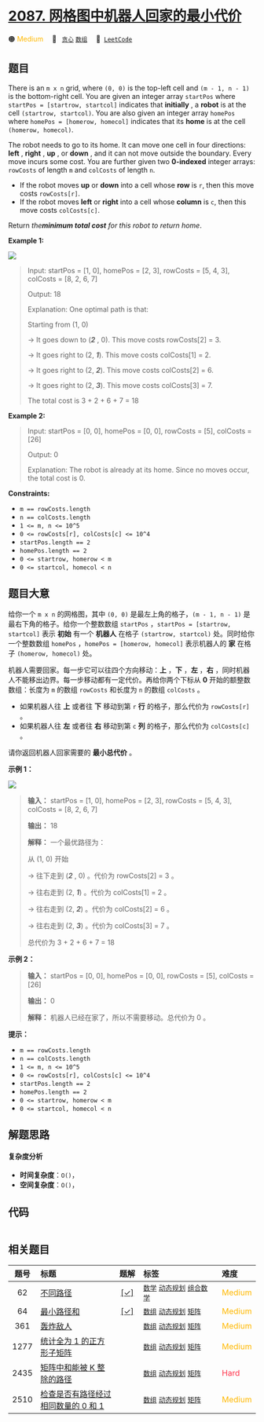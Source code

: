 # [2087. 网格图中机器人回家的最小代价](https://leetcode.com/problems/minimum-cost-homecoming-of-a-robot-in-a-grid)

🟠 <font color=#ffb800>Medium</font>&emsp; 🔖&ensp; [`贪心`](/leetcode/outline/tag/greedy.md) [`数组`](/leetcode/outline/tag/array.md)&emsp; 🔗&ensp;[`LeetCode`](https://leetcode.com/problems/minimum-cost-homecoming-of-a-robot-in-a-grid)

## 题目

There is an `m x n` grid, where `(0, 0)` is the top-left cell and `(m - 1, n -
1)` is the bottom-right cell. You are given an integer array `startPos` where
`startPos = [startrow, startcol]` indicates that **initially** , a **robot**
is at the cell `(startrow, startcol)`. You are also given an integer array
`homePos` where `homePos = [homerow, homecol]` indicates that its **home** is
at the cell `(homerow, homecol)`.

The robot needs to go to its home. It can move one cell in four directions:
**left** , **right** , **up** , or **down** , and it can not move outside the
boundary. Every move incurs some cost. You are further given two **0-indexed**
integer arrays: `rowCosts` of length `m` and `colCosts` of length `n`.

  * If the robot moves **up** or **down** into a cell whose **row** is `r`, then this move costs `rowCosts[r]`.
  * If the robot moves **left** or **right** into a cell whose **column** is `c`, then this move costs `colCosts[c]`.

Return _the**minimum total cost** for this robot to return home_.



**Example 1:**

![](https://assets.leetcode.com/uploads/2021/10/11/eg-1.png)

> Input: startPos = [1, 0], homePos = [2, 3], rowCosts = [5, 4, 3], colCosts = [8, 2, 6, 7]
> 
> Output: 18
> 
> Explanation: One optimal path is that:
> 
> Starting from (1, 0)
> 
> -> It goes down to (_**2**_ , 0). This move costs rowCosts[2] = 3.
> 
> -> It goes right to (2, _**1**_). This move costs colCosts[1] = 2.
> 
> -> It goes right to (2, _**2**_). This move costs colCosts[2] = 6.
> 
> -> It goes right to (2, _**3**_). This move costs colCosts[3] = 7.
> 
> The total cost is 3 + 2 + 6 + 7 = 18

**Example 2:**

> Input: startPos = [0, 0], homePos = [0, 0], rowCosts = [5], colCosts = [26]
> 
> Output: 0
> 
> Explanation: The robot is already at its home. Since no moves occur, the total cost is 0.

**Constraints:**

  * `m == rowCosts.length`
  * `n == colCosts.length`
  * `1 <= m, n <= 10^5`
  * `0 <= rowCosts[r], colCosts[c] <= 10^4`
  * `startPos.length == 2`
  * `homePos.length == 2`
  * `0 <= startrow, homerow < m`
  * `0 <= startcol, homecol < n`


## 题目大意

给你一个 `m x n` 的网格图，其中 `(0, 0)` 是最左上角的格子，`(m - 1, n - 1)` 是最右下角的格子。给你一个整数数组
`startPos` ，`startPos = [startrow, startcol]` 表示 **初始**  有一个 **机器人**  在格子
`(startrow, startcol)` 处。同时给你一个整数数组 `homePos` ，`homePos = [homerow, homecol]`
表示机器人的 **家**  在格子 `(homerow, homecol)` 处。

机器人需要回家。每一步它可以往四个方向移动：**上** ，**下** ，**左** ，**右**
，同时机器人不能移出边界。每一步移动都有一定代价。再给你两个下标从 **0**  开始的额整数数组：长度为 `m` 的数组 `rowCosts`  和长度为
`n` 的数组 `colCosts` 。

  * 如果机器人往 **上**  或者往 **下**  移动到第 `r` **行**  的格子，那么代价为 `rowCosts[r]` 。
  * 如果机器人往 **左**  或者往 **右**  移动到第 `c` **列** 的格子，那么代价为 `colCosts[c]` 。

请你返回机器人回家需要的 **最小总代价**  。



**示例 1：**

![](https://assets.leetcode.com/uploads/2021/10/11/eg-1.png)

> 
> 
> 
> 
> 
> **输入：** startPos = [1, 0], homePos = [2, 3], rowCosts = [5, 4, 3], colCosts = [8, 2, 6, 7]
> 
> **输出：** 18
> 
> **解释：** 一个最优路径为：
> 
> 从 (1, 0) 开始
> 
> -> 往下走到 (_**2**_ , 0) 。代价为 rowCosts[2] = 3 。
> 
> -> 往右走到 (2, _**1**_) 。代价为 colCosts[1] = 2 。
> 
> -> 往右走到 (2, _**2**_) 。代价为 colCosts[2] = 6 。
> 
> -> 往右走到 (2, _**3**_) 。代价为 colCosts[3] = 7 。
> 
> 总代价为 3 + 2 + 6 + 7 = 18

**示例 2：**

> 
> 
> 
> 
> 
> **输入：** startPos = [0, 0], homePos = [0, 0], rowCosts = [5], colCosts = [26]
> 
> **输出：** 0
> 
> **解释：** 机器人已经在家了，所以不需要移动。总代价为 0 。
> 
> 



**提示：**

  * `m == rowCosts.length`
  * `n == colCosts.length`
  * `1 <= m, n <= 10^5`
  * `0 <= rowCosts[r], colCosts[c] <= 10^4`
  * `startPos.length == 2`
  * `homePos.length == 2`
  * `0 <= startrow, homerow < m`
  * `0 <= startcol, homecol < n`


## 解题思路

#### 复杂度分析

- **时间复杂度**：`O()`，
- **空间复杂度**：`O()`，

## 代码

```javascript

```

## 相关题目

<!-- prettier-ignore -->
| 题号 | 标题 | 题解 | 标签 | 难度 |
| :------: | :------ | :------: | :------ | :------ |
| 62 | [不同路径](https://leetcode.com/problems/unique-paths) | [[✓]](/leetcode/problem/0062.md) |  [`数学`](/leetcode/outline/tag/math.md) [`动态规划`](/leetcode/outline/tag/dynamic-programming.md) [`组合数学`](/leetcode/outline/tag/combinatorics.md) | <font color=#ffb800>Medium</font> |
| 64 | [最小路径和](https://leetcode.com/problems/minimum-path-sum) | [[✓]](/leetcode/problem/0064.md) |  [`数组`](/leetcode/outline/tag/array.md) [`动态规划`](/leetcode/outline/tag/dynamic-programming.md) [`矩阵`](/leetcode/outline/tag/matrix.md) | <font color=#ffb800>Medium</font> |
| 361 | [轰炸敌人](https://leetcode.com/problems/bomb-enemy) |  |  [`数组`](/leetcode/outline/tag/array.md) [`动态规划`](/leetcode/outline/tag/dynamic-programming.md) [`矩阵`](/leetcode/outline/tag/matrix.md) | <font color=#ffb800>Medium</font> |
| 1277 | [统计全为 1 的正方形子矩阵](https://leetcode.com/problems/count-square-submatrices-with-all-ones) |  |  [`数组`](/leetcode/outline/tag/array.md) [`动态规划`](/leetcode/outline/tag/dynamic-programming.md) [`矩阵`](/leetcode/outline/tag/matrix.md) | <font color=#ffb800>Medium</font> |
| 2435 | [矩阵中和能被 K 整除的路径](https://leetcode.com/problems/paths-in-matrix-whose-sum-is-divisible-by-k) |  |  [`数组`](/leetcode/outline/tag/array.md) [`动态规划`](/leetcode/outline/tag/dynamic-programming.md) [`矩阵`](/leetcode/outline/tag/matrix.md) | <font color=#ff334b>Hard</font> |
| 2510 | [检查是否有路径经过相同数量的 0 和 1](https://leetcode.com/problems/check-if-there-is-a-path-with-equal-number-of-0s-and-1s) |  |  [`数组`](/leetcode/outline/tag/array.md) [`动态规划`](/leetcode/outline/tag/dynamic-programming.md) [`矩阵`](/leetcode/outline/tag/matrix.md) | <font color=#ffb800>Medium</font> |

<style>
.blue {
    background-color: #096dd9;
    padding: 0.25rem 0.5rem;
    margin: 0;
    font-size: 0.85em;
    border-radius: 3px;
    color: white;
    font-weight: 500;
}
table th:first-of-type { width: 10%; }
table th:nth-of-type(2) { width: 35%; }
table th:nth-of-type(3) { width: 10%; }
table th:nth-of-type(4) { width: 35%; }
table th:nth-of-type(5) { width: 10%; }
</style>

